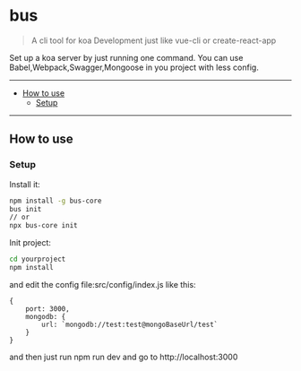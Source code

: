# bus
> A cli tool for koa Development just like vue-cli or create-react-app

Set up a koa server by just running one command. You can use Babel,Webpack,Swagger,Mongoose in you project with less config.

---
- [How to use](#how-to-use)
  - [Setup](#setup)
---

## How to use
### Setup

Install it:

```bash
npm install -g bus-core
bus init
// or
npx bus-core init

```

Init project:
```bash
cd yourproject
npm install
```

and edit the config file:src/config/index.js like this:
```
{
    port: 3000,
    mongodb: {
        url: `mongodb://test:test@mongoBaseUrl/test`
    }
}
```
and then just run npm run dev and go to http://localhost:3000

